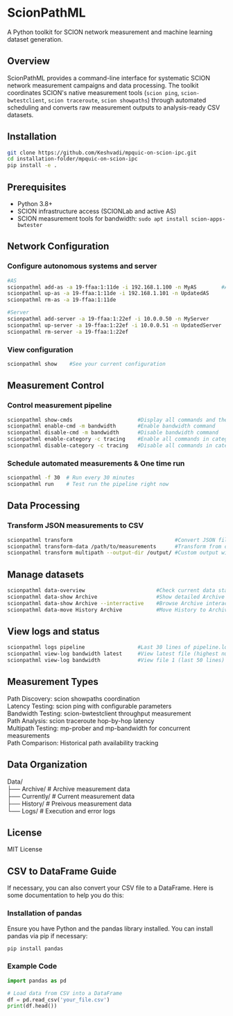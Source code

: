 # ScionPathML

A Python toolkit for SCION network measurement and machine learning dataset generation.

## Overview

ScionPathML provides a command-line interface for systematic SCION network measurement campaigns and data processing. The toolkit coordinates SCION's native measurement tools (`scion ping`, `scion-bwtestclient`, `scion traceroute`, `scion showpaths`) through automated scheduling and converts raw measurement outputs to analysis-ready CSV datasets.

## Installation

```bash
git clone https://github.com/Keshvadi/mpquic-on-scion-ipc.git
cd installation-folder/mpquic-on-scion-ipc
pip install -e .
```
## Prerequisites
- Python 3.8+ 
- SCION infrastructure access (SCIONLab and active AS)
- SCION measurement tools for bandwidth: `sudo apt install scion-apps-bwtester`



## Network Configuration 

### Configure autonomous systems and server
```bash
#AS
scionpathml add-as -a 19-ffaa:1:11de -i 192.168.1.100 -n MyAS        #Add your AS
scionpathml up-as -a 19-ffaa:1:11de -i 192.168.1.101 -n UpdatedAS      #Update AS details
scionpathml rm-as -a 19-ffaa:1:11de                                    #Remove AS

#Server
scionpathml add-server -a 19-ffaa:1:22ef -i 10.0.0.50 -n MyServer      #Add your server
scionpathml up-server -a 19-ffaa:1:22ef -i 10.0.0.51 -n UpdatedServer  #Update server details
scionpathml rm-server -a 19-ffaa:1:22ef                                #Remove server
```
### View configuration
```bash
scionpathml show    #See your current configuration
```
## Measurement Control

### Control measurement pipeline
```bash
scionpathml show-cmds                     #Display all commands and their status
scionpathml enable-cmd -m bandwidth       #Enable bandwidth command
scionpathml disable-cmd -m bandwidth      #Disable bandwidth command
scionpathml enable-category -c tracing    #Enable all commands in category tracing
scionpathml disable-category -c tracing   #Disable all commands in category tracing
```
### Schedule automated measurements & One time run
```bash
scionpathml -f 30  # Run every 30 minutes
scionpathml run    # Test run the pipeline right now

```
## Data Processing

### Transform JSON measurements to CSV
```bash
scionpathml transform                                 #Convert JSON files to CSV
scionpathml transform-data /path/to/measurements      #Transform from custom path
scionpathml transform multipath --output-dir /output/ #Custom output with default data
```
## Manage datasets
```bash
scionpathml data-overview                       #Check current data status
scionpathml data-show Archive                   #Show detailed Archive contents
scionpathml data-show Archive --interractive    #Browse Archive interactively
scionpathml data-move History Archive           #Move History to Archive
```
## View logs and status
```bash
scionpathml logs pipeline                 #Last 30 lines of pipeline.log
scionpathml view-log bandwidth latest     #View latest file (highest number)
scionpathml view-log bandwidth            #View file 1 (last 50 lines)

```
## Measurement Types

Path Discovery: scion showpaths coordination  
Latency Testing: scion ping with configurable parameters  
Bandwidth Testing: scion-bwtestclient throughput measurement  
Path Analysis: scion traceroute hop-by-hop latency  
Multipath Testing: mp-prober and mp-bandwidth for concurrent measurements  
Path Comparison: Historical path availability tracking  


## Data Organization

Data/  
├── Archive/     # Archive measurement data  
├── Currently/   # Current measurement data  
├── History/     # Preivous measurement data  
└── Logs/        # Execution and error logs  


## License
MIT License


## CSV to DataFrame Guide

If necessary, you can also convert your CSV file to a DataFrame. Here is some documentation to help you do this:

### Installation of pandas

Ensure you have Python and the pandas library installed. You can install pandas via pip if necessary:

```bash
pip install pandas
```
### Example Code

```python
import pandas as pd

# Load data from CSV into a DataFrame
df = pd.read_csv('your_file.csv')
print(df.head())
```


